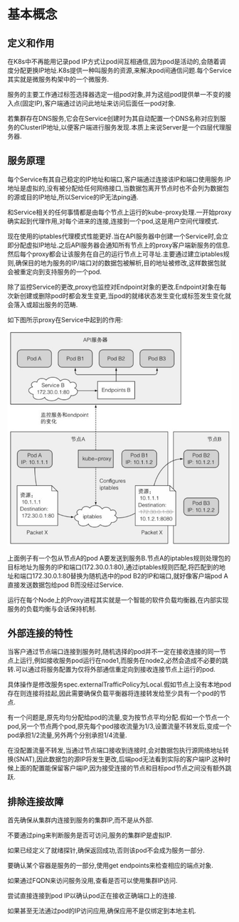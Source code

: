 # 基本概念

## 定义和作用

在K8s中不再能用记录pod IP方式让pod间互相通信,因为pod是活动的,会随着调度分配更换IP地址.K8s提供一种叫服务的资源,来解决pod间通信问题.每个Service其实就是微服务构架中的一个微服务.

服务的主要工作通过标签选择器选定一组pod对象,并为这组pod提供单一不变的接入点(固定IP),客户端通过访问此地址来访问后面任一pod对象.

若集群存在DNS服务,它会在Service创建时为其自动配置一个DNS名称对应到服务的ClusterIP地址,以便客户端进行服务发现.本质上来说Server是一个四层代理服务器.



## 服务原理

每个Service有其自己稳定的IP地址和端口,客户端通过连接该IP和端口使用服务.IP地址是虚拟的,没有被分配给任何网络接口,当数据包离开节点时也不会列为数据包的源或目的IP地址,所以Service的IP无法ping通.

和Service相关的任何事情都是由每个节点上运行的kube-proxy处理.一开始proxy确实起到代理作用,对每个进来的连接,连接到一个pod,这是用户空间代理模式.

现在使用的iptables代理模式性能更好.当在API服务器中创建一个Service时,会立即分配虚拟IP地址.之后API服务器会通知所有节点上的proxy客户端新服务的信息.然后每个proxy都会让该服务在自己的运行节点上可寻址.主要通过建立iptables规则,确保目的地为服务的IP/端口对的数据包被解析,目的地址被修改,这样数据包就会被重定向到支持服务的一个pod.

除了监控Service的更改,proxy也监控对Endpoint对象的更改.Endpoint对象在每次新创建或删除pod时都会发生变更,当pod的就绪状态发生变化或标签发生变化就会落入或超出服务的范畴.

如下图所示proxy在Service中起到的作用:

![proxy的作用](img/proxy的作用.jpg)

上面例子有一个包从节点A的pod A要发送到服务B.节点A的iptables规则处理包的目标地址为服务的IP和端口(172.30.0.1:80),通过iptables规则匹配,将匹配到的地址和端口172.30.0.1:80替换为随机选中的pod B2的IP和端口,就好像客户端pod A直接发送数据包给pod B而没经过Service.

运行在每个Node上的Proxy进程其实就是一个智能的软件负载均衡器,在内部实现服务的负载均衡与会话保持机制.



## 外部连接的特性

当客户通过节点端口连接到服务时,随机选择的pod并不一定在接收连接的同一节点上运行,例如接收服务pod运行在node1,而服务在node2,必然会造成不必要的跳转.可以通过将服务配置为仅将外部通信重定向到接收连接节点上运行的pod.

具体操作是修改服务spec.externalTrafficPolicy为Local.假如节点上没有本地pod存在则连接将挂起,因此需要确保负载平衡器将连接转发给至少具有一个pod的节点.

有一个问题是,原先均匀分配给pod的流量,变为按节点平均分配.假如一个节点一个pod,另一个节点两个pod,原先每个pod接收流量为1/3,设置流量不转发后,变成一个pod承担1/2流量,另外两个分别承担1/4流量.

在没配置流量不转发,当通过节点端口接收到连接时,会对数据包执行源网络地址转换(SNAT),因此数据包的源IP将发生更改,后端pod无法看到实际的客户端IP.这种时候上面的配置能保留客户端IP,因为接受连接的节点和目标pod节点之间没有额外跳跃.



## 排除连接故障

首先确保从集群内连接到服务的集群IP,而不是从外部.

不要通过ping来判断服务是否可访问,服务的集群IP是虚拟IP.

如果已经定义了就绪探针,确保返回成功,否则该pod不会成为服务一部分.

要确认某个容器是服务的一部分,使用get endpoints来检查相应的端点对象.

如果通过FQDN来访问服务没用,查看是否可以使用集群IP访问.

尝试直接连接到pod IP以确认pod正在接收正确端口上的连接.

如果甚至无法通过pod的IP访问应用,确保应用不是仅绑定到本地主机.